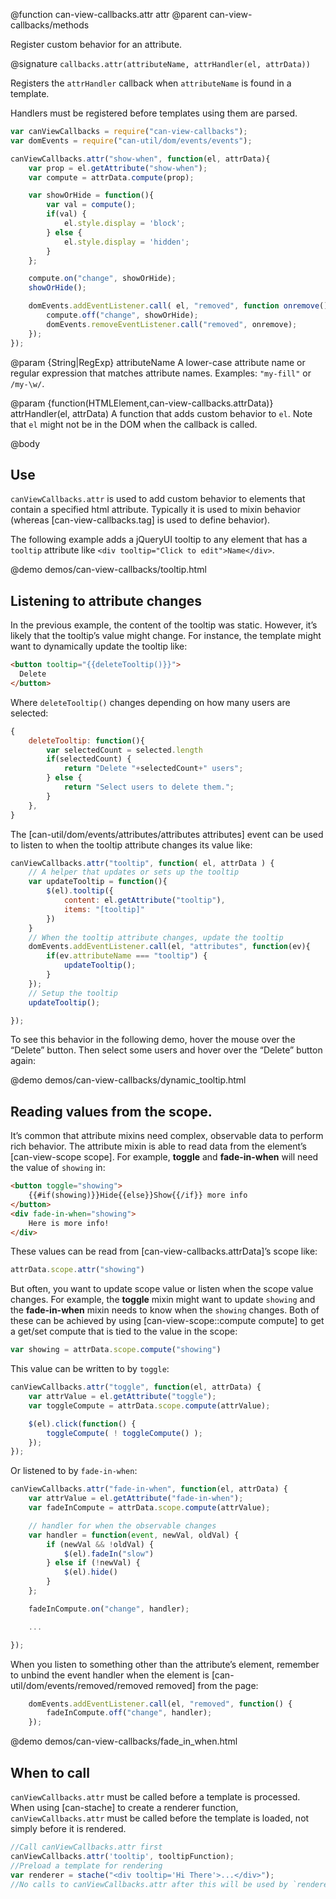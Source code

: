 @function can-view-callbacks.attr attr
@parent can-view-callbacks/methods

Register custom behavior for an attribute.

@signature `callbacks.attr(attributeName, attrHandler(el, attrData))`

Registers the `attrHandler` callback when `attributeName` is found
in a template.

Handlers must be registered before templates using them are parsed.

```js
var canViewCallbacks = require("can-view-callbacks");
var domEvents = require("can-util/dom/events/events");

canViewCallbacks.attr("show-when", function(el, attrData){
	var prop = el.getAttribute("show-when");
	var compute = attrData.compute(prop);

	var showOrHide = function(){
		var val = compute();
		if(val) {
			el.style.display = 'block';
		} else {
			el.style.display = 'hidden';
		}
	};

	compute.on("change", showOrHide);
	showOrHide();

	domEvents.addEventListener.call( el, "removed", function onremove(){
		compute.off("change", showOrHide);
		domEvents.removeEventListener.call("removed", onremove);
	});
});
```



@param {String|RegExp} attributeName A lower-case attribute name or regular expression
that matches attribute names. Examples: `"my-fill"` or `/my-\w/`.

@param {function(HTMLElement,can-view-callbacks.attrData)} attrHandler(el, attrData)
A function that adds custom behavior to `el`. Note that `el` might not be in the DOM
when the callback is called.

@body

## Use

`canViewCallbacks.attr` is used to add custom behavior to elements that contain a
specified html attribute. Typically it is used to mixin behavior (whereas
[can-view-callbacks.tag] is used to define behavior).

The following example adds a jQueryUI tooltip to any element that has
a `tooltip` attribute like `<div tooltip="Click to edit">Name</div>`.


@demo demos/can-view-callbacks/tooltip.html

## Listening to attribute changes

In the previous example, the content of the tooltip was static. However,
it’s likely that the tooltip’s value might change. For instance, the template
might want to dynamically update the tooltip like:

```html
<button tooltip="{{deleteTooltip()}}">
  Delete
</button>
```

Where `deleteTooltip()` changes depending on how many users are selected:

```js
{
	deleteTooltip: function(){
		var selectedCount = selected.length
		if(selectedCount) {
			return "Delete "+selectedCount+" users";
		} else {
			return "Select users to delete them.";
		}
	},
}
```

The [can-util/dom/events/attributes/attributes attributes] event can be used to listen to when
the tooltip attribute changes its value like:

```js
canViewCallbacks.attr("tooltip", function( el, attrData ) {
	// A helper that updates or sets up the tooltip
	var updateTooltip = function(){
		$(el).tooltip({
			content: el.getAttribute("tooltip"),
			items: "[tooltip]"
		})
	}
	// When the tooltip attribute changes, update the tooltip
	domEvents.addEventListener.call(el, "attributes", function(ev){
		if(ev.attributeName === "tooltip") {
			updateTooltip();
		}
	});
	// Setup the tooltip
	updateTooltip();

});
```

To see this behavior in the following demo, hover the mouse over the “Delete”
button. Then select some users and hover over the “Delete” button again:

@demo demos/can-view-callbacks/dynamic_tooltip.html


## Reading values from the scope.

It’s common that attribute mixins need complex, observable data to
perform rich behavior. The attribute mixin is able to read
data from the element’s [can-view-scope scope]. For example,
__toggle__ and __fade-in-when__ will need the value of `showing` in:

```html
<button toggle="showing">
	{{#if(showing)}}Hide{{else}}Show{{/if}} more info
</button>
<div fade-in-when="showing">
	Here is more info!
</div>
```

These values can be read from [can-view-callbacks.attrData]’s scope like:

```js
attrData.scope.attr("showing")
```

But often, you want to update scope value or listen when the scope value
changes. For example, the __toggle__ mixin might want to update `showing`
and the __fade-in-when__ mixin needs to know when
the `showing` changes.  Both of these can be achieved by
using [can-view-scope::compute compute] to get a get/set compute that is
tied to the value in the scope:

```js
var showing = attrData.scope.compute("showing")
```

This value can be written to by `toggle`:

```js
canViewCallbacks.attr("toggle", function(el, attrData) {
	var attrValue = el.getAttribute("toggle");
	var toggleCompute = attrData.scope.compute(attrValue);

	$(el).click(function() {
		toggleCompute( ! toggleCompute() );
	});
});
```

Or listened to by `fade-in-when`:

```js
canViewCallbacks.attr("fade-in-when", function(el, attrData) {
	var attrValue = el.getAttribute("fade-in-when");
	var fadeInCompute = attrData.scope.compute(attrValue);

	// handler for when the observable changes
	var handler = function(event, newVal, oldVal) {
		if (newVal && !oldVal) {
			$(el).fadeIn("slow")
		} else if (!newVal) {
			$(el).hide()
		}
	};

	fadeInCompute.on("change", handler);

	...

});
```

When you listen to something other than the attribute’s element, remember to
unbind the event handler when the element is [can-util/dom/events/removed/removed removed] from the page:

```js
	domEvents.addEventListener.call(el, "removed", function() {
		fadeInCompute.off("change", handler);
	});
```

@demo demos/can-view-callbacks/fade_in_when.html

## When to call

`canViewCallbacks.attr` must be called before a template is processed. When
using [can-stache] to create a renderer function, `canViewCallbacks.attr` must
be called before the template is loaded, not simply before it is rendered.

```js
//Call canViewCallbacks.attr first
canViewCallbacks.attr('tooltip', tooltipFunction);
//Preload a template for rendering
var renderer = stache("<div tooltip='Hi There'>...</div>");
//No calls to canViewCallbacks.attr after this will be used by `renderer`
```
